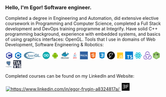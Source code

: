 ### Hello, I'm Egor! Software engineer.
Completed a degree in Engineering and Automation, did extensive elective coursework in Programming and Computer Science, completed a Full Stack development and DevOps training programme at Integrify. Have solid C++ programming background, experience with embedded systems, and basics of using graphics interfaces: OpenGL. Tools that I use in domains of Web Development, Software Engineering & Robotics:

<img src = "images/c.jpg" height = 25px/>
<img src = "images/cpp.jpg" height = 25px/>
<img src = "images/opengl.png" height = 25px/>
<img src = "images/arduino.jpg" height = 25px/>
<img src = "images/android.png" height = 25px/>
<img src = "images/docker.jpg" height = 25px/>
<img src = "images/java.png" height = 25px/>
<img src = "images/pascal.jpg" height = 25px/>
<img src = "images/html.jpg" height = 25px/>
<img src = "images/css.jpg" height = 25px/>
<img src = "images/sass.png" height = 25px/>
<img src = "images/js.png" height = 25px/>
<img src = "images/ts.jpg" height = 25px/>
<img src = "images/react.png" height = 25px/>
<img src = "images/redux.jpg" height = 25px/>
<img src = "images/node.jpg" height = 25px/>
<img src = "images/sql.jpg" height = 25px/>
<img src = "images/tiaportal.png" height = 25px/>

Completed courses can be found on my LinkedIn and Website:
<p>
    <a href="https://www.linkedin.com/in/egor-frygin-a8324817a/" target="_blank"  style = "padding:2px">
        <img height="25px" src="https://raw.githubusercontent.com/rahuldkjain/github-profile-readme-generator/master/src/images/icons/Social/linked-in-alt.svg" alt="https://www.linkedin.com/in/egor-frygin-a8324817a/"/>
    </a>
    <a href="https://homykaze.github.io/index.html" target="_blank" style = "padding:2px">
        <img src="images/logo.jpg" height="25px"/>
    </a>
</p>

